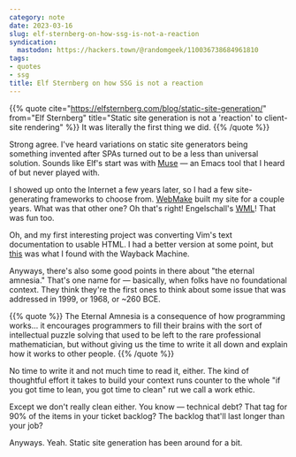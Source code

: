 ```yaml
---
category: note
date: 2023-03-16
slug: elf-sternberg-on-how-ssg-is-not-a-reaction
syndication:
  mastodon: https://hackers.town/@randomgeek/110036738684961810
tags:
- quotes
- ssg
title: Elf Sternberg on how SSG is not a reaction
---
```


{{% quote
cite="<https://elfsternberg.com/blog/static-site-generation/>"
from="Elf Sternberg"
title="Static site generation is not a 'reaction' to client-site rendering"
%}}
It was literally the first thing we did.
{{% /quote %}}

Strong agree. I've heard variations on static site generators being something invented after SPAs turned out to be a less than universal solution. Sounds like Elf's start was with [Muse](https://www.gnu.org/software/emacs-muse/index.html) — an Emacs tool that I heard of but never played with.

I showed up onto the Internet a few years later, so I had a few site-generating frameworks to choose from. [WebMake](http://webmake.taint.org) built my site for a couple years. What was that other one? Oh that's right! Engelschall's [WML](https://thewml.github.io/about/)! That was fun too.

Oh, and my first interesting project was converting Vim's text documentation to usable HTML. I had a better version at some point, but [this](https://web.archive.org/web/20020422015833/http://www.coolnamehere.com/vim/vimdoc/help.html) was what I found with the Wayback Machine.

Anyways, there's also some good points in there about "the eternal amnesia." That's one name for — basically, when folks have no foundational context. They think they're the first ones to think about some issue that was addressed in 1999, or 1968, or ~260 BCE.

{{% quote %}}
The Eternal Amnesia is a consequence of how programming works... it encourages programmers to fill their brains with the sort of intellectual puzzle solving that used to be left to the rare professional mathematician, but without giving us the time to write it all down and explain how it works to other people.
{{% /quote %}}

No time to write it and not much time to read it, either. The kind of thoughtful effort it takes to build your context runs counter to the whole "if you got time to lean, you got time to clean" rut we call a work ethic.

Except we don't really clean either. You know — technical debt? That tag for 90% of the items in your ticket backlog? The backlog that'll last longer than your job?

Anyways. Yeah. Static site generation has been around for a bit.
